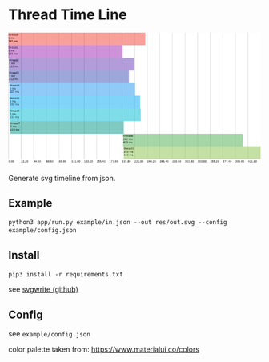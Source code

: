# Thread Time Line

![example.png](res/example.png)

Generate svg timeline from json.

## Example

```
python3 app/run.py example/in.json --out res/out.svg --config example/config.json
```

## Install

```
pip3 install -r requirements.txt
```

see [svgwrite (github)](https://github.com/mozman/svgwrite)

## Config

see `example/config.json`

color palette taken from: <https://www.materialui.co/colors>
